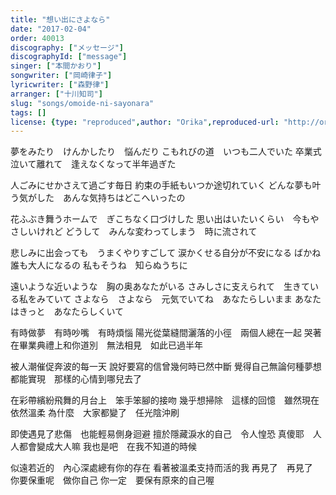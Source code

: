 ```yaml
---
title: "想い出にさよなら"
date: "2017-02-04"
order: 40013
discography: ["メッセージ"]
discographyId: ["message"]
singer: ["本間かおり"]
songwriter: ["岡崎律子"]
lyricwriter: ["森野律"]
arranger: ["十川知司"]
slug: "songs/omoide-ni-sayonara"
tags: []
license: {type: "reproduced",author: "Orika",reproduced-url: "http://orikamushi.myweb.hinet.net",reproduced-website: "織歌蟲"}
---
```


夢をみたり　けんかしたり　悩んだり
こもれびの道　いつも二人でいた
卒業式　泣いて離れて　逢えなくなって半年過ぎた

人ごみにせかさえて過ごす毎日
約束の手紙もいつか途切れていく
どんな夢も叶う気がした　あんな気持ちはどこへいったの

花ふぶき舞うホームで　ぎこちなく口づけした
思い出はいたいくらい　今もやさしいけれど
どうして　みんな変わってしまう　時に流されて

悲しみに出会っても　うまくやりすごして
涙かくせる自分が不安になる
ばかね誰も大人になるの
私もそうね　知らぬうちに

遠いような近いような　胸の奥あなたがいる
さみしさに支えられて　生きている私をみていて
さよなら　さよなら　元気でいてね　あなたらしいまま
あなたはきっと　あなたらしくいて

有時做夢　有時吵嘴　有時煩惱
陽光從葉縫間灑落的小徑　兩個人總在一起
哭著在畢業典禮上和你道別　無法相見　如此已過半年

被人潮催促奔波的每一天
說好要寫的信曾幾何時已然中斷
覺得自己無論何種夢想都能實現　那樣的心情到哪兒去了

在彩帶繽紛飛舞的月台上　笨手笨腳的接吻
幾乎想掃除　這樣的回憶　雖然現在依然溫柔
為什麼　大家都變了　任光陰沖刷

即使遇見了悲傷　也能輕易側身迴避
擅於隱藏淚水的自己　令人惶恐
真傻耶　人人都會變成大人嘛
我也是吧　在我不知道的時候

似遠若近的　內心深處總有你的存在
看著被溫柔支持而活的我
再見了　再見了　你要保重呢　做你自己
你一定　要保有原來的自己喔
